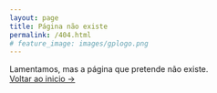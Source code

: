 ```yaml
---
layout: page
title: Página não existe
permalink: /404.html
# feature_image: images/gplogo.png
---
```


Lamentamos, mas a página que pretende não existe.<br />
<a class="error-link" href="{{ site.baseurl }}/">Voltar ao inicio &rarr;</a>
